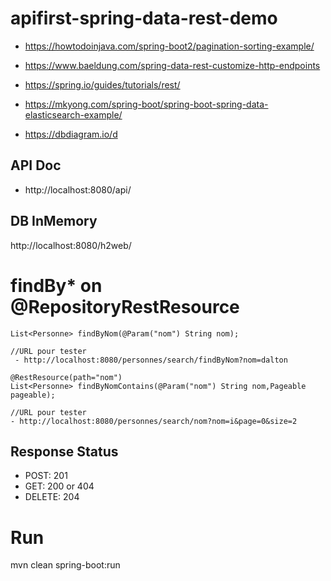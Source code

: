 # apifirst-spring-data-rest-demo

- https://howtodoinjava.com/spring-boot2/pagination-sorting-example/
- https://www.baeldung.com/spring-data-rest-customize-http-endpoints
- https://spring.io/guides/tutorials/rest/
- https://mkyong.com/spring-boot/spring-boot-spring-data-elasticsearch-example/

- https://dbdiagram.io/d

## API Doc
- http://localhost:8080/api/

## DB  InMemory

http://localhost:8080/h2web/

# findBy* on @RepositoryRestResource

```
List<Personne> findByNom(@Param("nom") String nom);

//URL pour tester
 - http://localhost:8080/personnes/search/findByNom?nom=dalton
```



```
@RestResource(path="nom")
List<Personne> findByNomContains(@Param("nom") String nom,Pageable pageable);

//URL pour tester
- http://localhost:8080/personnes/search/nom?nom=i&page=0&size=2
```

## Response Status
- POST: 201
- GET:  200 or 404
- DELETE: 204
# Run
mvn clean  spring-boot:run
